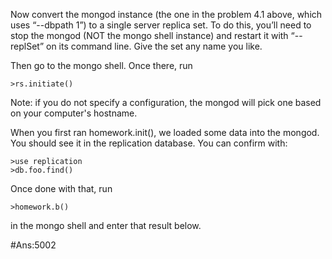 Now convert the mongod instance (the one in the problem 4.1 above, which uses “--dbpath 1”) to a single server replica set. To do this, you’ll need to stop the mongod (NOT the mongo shell instance) and restart it with “--replSet” on its command line. Give the set any name you like.

Then go to the mongo shell. Once there, run
```
>rs.initiate()
```
Note: if you do not specify a configuration, the mongod will pick one based on your computer's hostname.

When you first ran homework.init(), we loaded some data into the mongod. You should see it in the replication database. You can confirm with:
```
>use replication
>db.foo.find()
```
Once done with that, run
```
>homework.b()
```
in the mongo shell and enter that result below.

#Ans:5002
